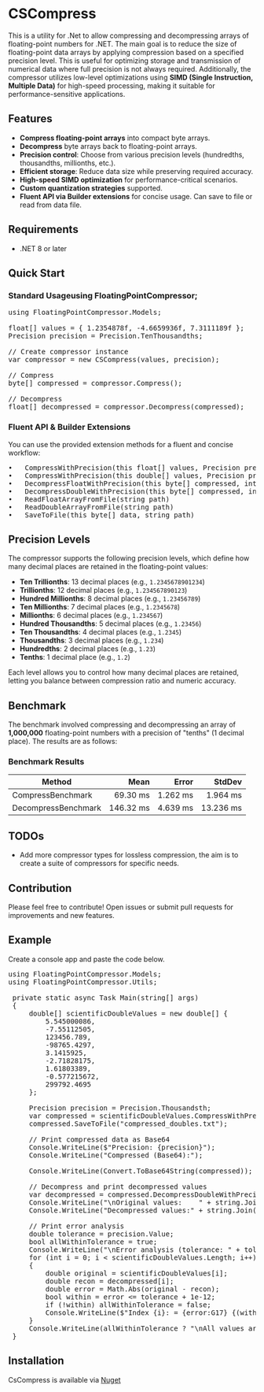# CSCompress

This is a utility for .Net to allow compressing and decompressing arrays of floating-point numbers for .NET. The main goal is to reduce the size of floating-point data arrays by applying compression based on a specified precision level. This is useful for optimizing storage and transmission of numerical data where full precision is not always required. Additionally, the compressor utilizes low-level optimizations using **SIMD (Single Instruction, Multiple Data)** for high-speed processing, making it suitable for performance-sensitive applications.

## Features
- **Compress floating-point arrays** into compact byte arrays.
- **Decompress** byte arrays back to floating-point arrays.
- **Precision control**: Choose from various precision levels (hundredths, thousandths, millionths, etc.).
- **Efficient storage**: Reduce data size while preserving required accuracy.
- **High-speed SIMD optimization** for performance-critical scenarios.
- **Custom quantization strategies** supported.
- **Fluent API via Builder extensions** for concise usage. Can save to file or read from data file.

## Requirements
- .NET 8 or later

## Quick Start

### Standard Usageusing FloatingPointCompressor;
<pre>
using FloatingPointCompressor.Models;

float[] values = { 1.2354878f, -4.6659936f, 7.3111189f };
Precision precision = Precision.TenThousandths;

// Create compressor instance
var compressor = new CSCompress<float>(values, precision);

// Compress
byte[] compressed = compressor.Compress();

// Decompress
float[] decompressed = compressor.Decompress(compressed);
</pre>

### Fluent API & Builder Extensions
You can use the provided extension methods for a fluent and concise workflow:
<pre>
•	CompressWithPrecision(this float[] values, Precision precision, IQuantizationStrategy<float>? strategy = null)
•	CompressWithPrecision(this double[] values, Precision precision, IQuantizationStrategy<double>? strategy = null)
•	DecompressFloatWithPrecision(this byte[] compressed, int originalLength, Precision precision, IQuantizationStrategy<float>? strategy = null)
•	DecompressDoubleWithPrecision(this byte[] compressed, int originalLength, Precision precision, IQuantizationStrategy<double>? strategy = null)
•	ReadFloatArrayFromFile(string path)
•	ReadDoubleArrayFromFile(string path)
•	SaveToFile(this byte[] data, string path) </pre>

## Precision Levels

The compressor supports the following precision levels, which define how many decimal places are retained in the floating-point values:

- **Ten Trillionths**: 13 decimal places (e.g., `1.2345678901234`)
- **Trillionths**: 12 decimal places (e.g., `1.234567890123`)
- **Hundred Millionths**: 8 decimal places (e.g., `1.23456789`)
- **Ten Millionths**: 7 decimal places (e.g., `1.2345678`)
- **Millionths**: 6 decimal places (e.g., `1.234567`)
- **Hundred Thousandths**: 5 decimal places (e.g., `1.23456`)
- **Ten Thousandths**: 4 decimal places (e.g., `1.2345`)
- **Thousandths**: 3 decimal places (e.g., `1.234`)
- **Hundredths**: 2 decimal places (e.g., `1.23`)
- **Tenths**: 1 decimal place (e.g., `1.2`)

Each level allows you to control how many decimal places are retained, letting you balance between compression ratio and numeric accuracy.

## Benchmark

The benchmark involved compressing and decompressing an array of **1,000,000** floating-point numbers with a precision of "tenths" (1 decimal place). The results are as follows:

### Benchmark Results

| Method              | Mean      | Error    | StdDev    |
|-------------------- |----------:|---------:|----------:|
| CompressBenchmark   |  69.30 ms | 1.262 ms |  1.964 ms |
| DecompressBenchmark | 146.32 ms | 4.639 ms | 13.236 ms |

## TODOs

- Add more compressor types for lossless compression, the aim is to create a suite of compressors for specific needs.

## Contribution

Please feel free to contribute! Open issues or submit pull requests for improvements and new features.


## Example

Create a console app and paste the code below.

<pre>
using FloatingPointCompressor.Models;
using FloatingPointCompressor.Utils;

 private static async Task Main(string[] args)
 {
     double[] scientificDoubleValues = new double[] {
         5.545000086,
         -7.55112505,
         123456.789,
         -98765.4297,
         3.1415925,
         -2.71828175,
         1.61803389,
         -0.577215672,
         299792.4695
     };

     Precision precision = Precision.Thousandsth;
     var compressed = scientificDoubleValues.CompressWithPrecision(precision);
     compressed.SaveToFile("compressed_doubles.txt");

     // Print compressed data as Base64
     Console.WriteLine($"Precision: {precision}");
     Console.WriteLine("Compressed (Base64):");

     Console.WriteLine(Convert.ToBase64String(compressed));

     // Decompress and print decompressed values
     var decompressed = compressed.DecompressDoubleWithPrecision(scientificDoubleValues.Length, precision);
     Console.WriteLine("\nOriginal values:    " + string.Join(", ", scientificDoubleValues.Select(v => v.ToString("G17"))));
     Console.WriteLine("Decompressed values:" + string.Join(", ", decompressed.Select(v => v.ToString("G17"))));

     // Print error analysis
     double tolerance = precision.Value;
     bool allWithinTolerance = true;
     Console.WriteLine("\nError analysis (tolerance: " + tolerance + "):");
     for (int i = 0; i < scientificDoubleValues.Length; i++)
     {
         double original = scientificDoubleValues[i];
         double recon = decompressed[i];
         double error = Math.Abs(original - recon);
         bool within = error <= tolerance + 1e-12;
         if (!within) allWithinTolerance = false;
         Console.WriteLine($"Index {i}: = {error:G17} {(within ? "(OK)" : "(EXCEEDS TOLERANCE!)")}");
     }
     Console.WriteLine(allWithinTolerance ? "\nAll values are within the specified tolerance." : "\nSome values exceed the specified tolerance!");
 }
</pre>

## Installation
CsCompress is available via  <a href='https://www.nuget.org/packages/cscompress'>Nuget</a>
